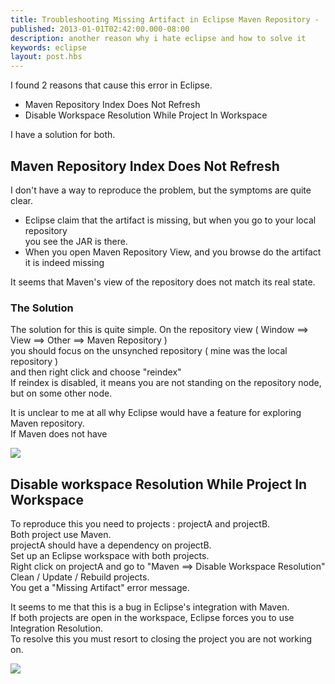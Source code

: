 ```yaml
---
title: Troubleshooting Missing Artifact in Eclipse Maven Repository - 
published: 2013-01-01T02:42:00.000-08:00
description: another reason why i hate eclipse and how to solve it
keywords: eclipse
layout: post.hbs
---
```



I found 2 reasons that cause this error in Eclipse.  

*   Maven Repository Index Does Not Refresh
*   Disable Workspace Resolution While Project In Workspace

I have a solution for both.  

## Maven Repository Index Does Not Refresh

I don't have a way to reproduce the problem, but the symptoms are quite clear.  

*   Eclipse claim that the artifact is missing, but when you go to your local repository  
    you see the JAR is there.
*   When you open Maven Repository View, and you browse do the artifact it is indeed missing

It seems that Maven's view of the repository does not match its real state.

### The Solution

The solution for this is quite simple. On the repository view ( Window ==> View ==> Other ==> Maven Repository )  
you should focus on the unsynched repository ( mine was the local repository )  
and then right click and choose "reindex"  
If reindex is disabled, it means you are not standing on the repository node, but on some other node.  

It is unclear to me at all why Eclipse would have a feature for exploring Maven repository.  
If Maven does not have

[![](http://4.bp.blogspot.com/-nD2xn81cO0E/UMxUXbDcNXI/AAAAAAAAVLc/JRj_cSTJfbM/s320/eclipse_maven_repository.png)](http://4.bp.blogspot.com/-nD2xn81cO0E/UMxUXbDcNXI/AAAAAAAAVLc/JRj_cSTJfbM/s1600/eclipse_maven_repository.png)

## Disable workspace Resolution While Project In Workspace

To reproduce this you need to projects : projectA and projectB.  
Both project use Maven.  
projectA should have a dependency on projectB.  
Set up an Eclipse workspace with both projects.  
Right click on projectA and go to "Maven ==> Disable Workspace Resolution"  
Clean / Update / Rebuild projects.  
You get a "Missing Artifact" error message.  

It seems to me that this is a bug in Eclipse's integration with Maven.  
If both projects are open in the workspace, Eclipse forces you to use Integration Resolution.  
To resolve this you must resort to closing the project you are not working on.  

[![](http://4.bp.blogspot.com/--B3p3BBEQEg/UMxV_RVIVmI/AAAAAAAAVLo/QpiqMbhKUOk/s320/maven_enable_workspace_resolution.png)](http://4.bp.blogspot.com/--B3p3BBEQEg/UMxV_RVIVmI/AAAAAAAAVLo/QpiqMbhKUOk/s1600/maven_enable_workspace_resolution.png)

